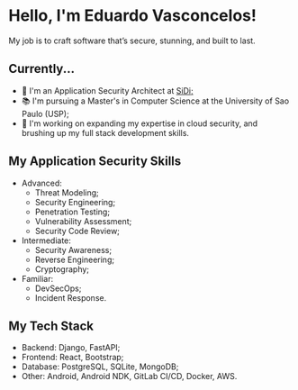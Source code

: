# Hello, I'm Eduardo Vasconcelos!

My job is to craft software that’s secure, stunning, and built to last.

## Currently... 

- :closed_lock_with_key: I'm an Application Security Architect at <a href="https://www.sidi.org.br/en/" target="_blank">SiDi;</a>
- :books: I'm pursuing a Master's in Computer Science at the University of Sao Paulo (USP);
- :seedling: I'm working on expanding my expertise in cloud security, and brushing up my full stack development skills.

## My Application Security Skills

- Advanced:
  - Threat Modeling;
  - Security Engineering;
  - Penetration Testing;
  - Vulnerability Assessment;
  - Security Code Review;
- Intermediate:
  - Security Awareness;
  - Reverse Engineering;
  - Cryptography;
- Familiar:
  - DevSecOps;
  - Incident Response.

## My Tech Stack 

- Backend: Django, FastAPI;
- Frontend: React, Bootstrap;
- Database: PostgreSQL, SQLite, MongoDB;
- Other: Android, Android NDK, GitLab CI/CD, Docker, AWS.
